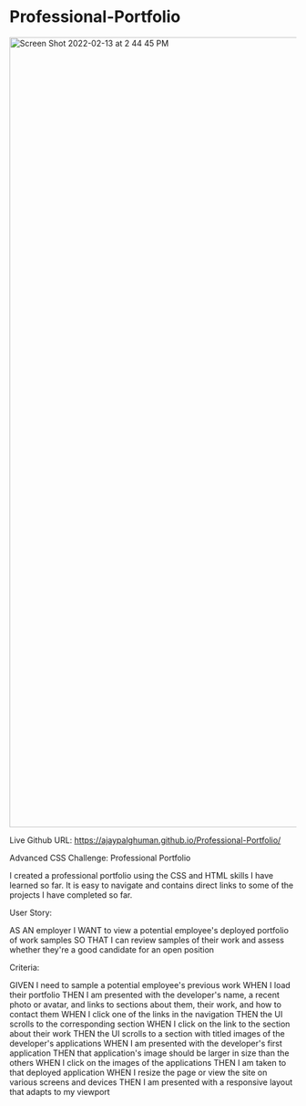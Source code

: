 # Professional-Portfolio

<img width="1384" alt="Screen Shot 2022-02-13 at 2 44 45 PM" src="https://user-images.githubusercontent.com/95589049/153772963-4138de1c-043c-4b10-8fd2-547b57aa3fd5.png">


Live Github URL: https://ajaypalghuman.github.io/Professional-Portfolio/

Advanced CSS Challenge: Professional Portfolio

I created a professional portfolio using the CSS and HTML skills I have learned so far. It is easy to navigate and contains direct links to some of the projects I have completed so far. 

User Story:

AS AN employer
I WANT to view a potential employee's deployed portfolio of work samples
SO THAT I can review samples of their work and assess whether they're a good candidate for an open position

Criteria: 

GIVEN I need to sample a potential employee's previous work
WHEN I load their portfolio
THEN I am presented with the developer's name, a recent photo or avatar, and links to sections about them, their work, and how to contact them
WHEN I click one of the links in the navigation
THEN the UI scrolls to the corresponding section
WHEN I click on the link to the section about their work
THEN the UI scrolls to a section with titled images of the developer's applications
WHEN I am presented with the developer's first application
THEN that application's image should be larger in size than the others
WHEN I click on the images of the applications
THEN I am taken to that deployed application
WHEN I resize the page or view the site on various screens and devices
THEN I am presented with a responsive layout that adapts to my viewport

